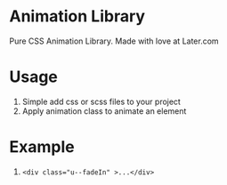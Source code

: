 # Animation Library
Pure CSS Animation Library. Made with love at Later.com

# Usage
1. Simple add css or scss files to your project
2. Apply animation class to animate an element

# Example
1. `<div class="u--fadeIn" >...</div>`
